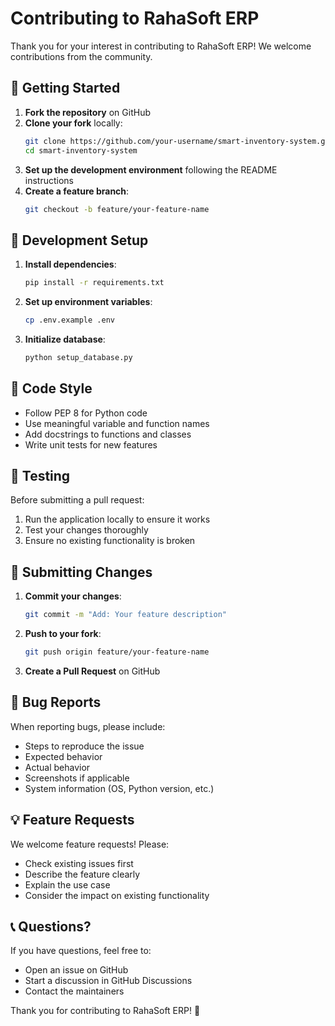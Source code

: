 # Contributing to RahaSoft ERP

Thank you for your interest in contributing to RahaSoft ERP! We welcome contributions from the community.

## 🚀 Getting Started

1. **Fork the repository** on GitHub
2. **Clone your fork** locally:
   ```bash
   git clone https://github.com/your-username/smart-inventory-system.git
   cd smart-inventory-system
   ```
3. **Set up the development environment** following the README instructions
4. **Create a feature branch**:
   ```bash
   git checkout -b feature/your-feature-name
   ```

## 🔧 Development Setup

1. **Install dependencies**:
   ```bash
   pip install -r requirements.txt
   ```
2. **Set up environment variables**:
   ```bash
   cp .env.example .env
   ```
3. **Initialize database**:
   ```bash
   python setup_database.py
   ```

## 📝 Code Style

- Follow PEP 8 for Python code
- Use meaningful variable and function names
- Add docstrings to functions and classes
- Write unit tests for new features

## 🧪 Testing

Before submitting a pull request:
1. Run the application locally to ensure it works
2. Test your changes thoroughly
3. Ensure no existing functionality is broken

## 📨 Submitting Changes

1. **Commit your changes**:
   ```bash
   git commit -m "Add: Your feature description"
   ```
2. **Push to your fork**:
   ```bash
   git push origin feature/your-feature-name
   ```
3. **Create a Pull Request** on GitHub

## 🐛 Bug Reports

When reporting bugs, please include:
- Steps to reproduce the issue
- Expected behavior
- Actual behavior
- Screenshots if applicable
- System information (OS, Python version, etc.)

## 💡 Feature Requests

We welcome feature requests! Please:
- Check existing issues first
- Describe the feature clearly
- Explain the use case
- Consider the impact on existing functionality

## 📞 Questions?

If you have questions, feel free to:
- Open an issue on GitHub
- Start a discussion in GitHub Discussions
- Contact the maintainers

Thank you for contributing to RahaSoft ERP! 🙏
